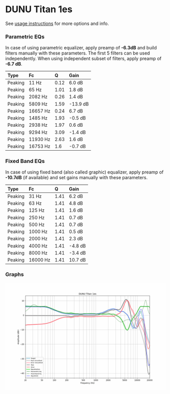 # DUNU Titan 1es
See [usage instructions](https://github.com/jaakkopasanen/AutoEq#usage) for more options and info.

### Parametric EQs
In case of using parametric equalizer, apply preamp of **-6.3dB** and build filters manually
with these parameters. The first 5 filters can be used independently.
When using independent subset of filters, apply preamp of **-6.7 dB**.

| Type    | Fc       |    Q | Gain     |
|:--------|:---------|:-----|:---------|
| Peaking | 11 Hz    | 0.12 | 6.0 dB   |
| Peaking | 65 Hz    | 1.01 | 1.8 dB   |
| Peaking | 2082 Hz  | 0.26 | 1.4 dB   |
| Peaking | 5809 Hz  | 1.59 | -13.9 dB |
| Peaking | 16657 Hz | 0.24 | 6.7 dB   |
| Peaking | 1485 Hz  | 1.93 | -0.5 dB  |
| Peaking | 2938 Hz  | 1.97 | 0.6 dB   |
| Peaking | 9294 Hz  | 3.09 | -1.4 dB  |
| Peaking | 11930 Hz | 2.63 | 1.6 dB   |
| Peaking | 16753 Hz | 1.6  | -0.7 dB  |

### Fixed Band EQs
In case of using fixed band (also called graphic) equalizer, apply preamp of **-10.7dB**
(if available) and set gains manually with these parameters.

| Type    | Fc       |    Q | Gain    |
|:--------|:---------|:-----|:--------|
| Peaking | 31 Hz    | 1.41 | 6.2 dB  |
| Peaking | 63 Hz    | 1.41 | 4.8 dB  |
| Peaking | 125 Hz   | 1.41 | 1.6 dB  |
| Peaking | 250 Hz   | 1.41 | 0.7 dB  |
| Peaking | 500 Hz   | 1.41 | 0.7 dB  |
| Peaking | 1000 Hz  | 1.41 | 0.5 dB  |
| Peaking | 2000 Hz  | 1.41 | 2.3 dB  |
| Peaking | 4000 Hz  | 1.41 | -4.8 dB |
| Peaking | 8000 Hz  | 1.41 | -3.4 dB |
| Peaking | 16000 Hz | 1.41 | 10.7 dB |

### Graphs
![](./DUNU%20Titan%201es.png)